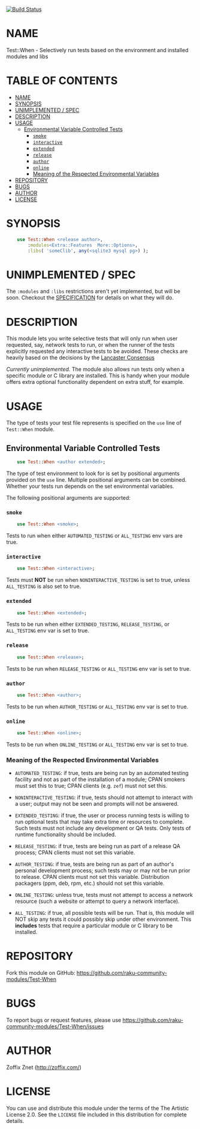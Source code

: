 [![Build Status](https://travis-ci.org/zoffixznet/perl6-Test-When.svg)](https://travis-ci.org/zoffixznet/perl6-Test-When)

# NAME

Test::When - Selectively run tests based on the environment and installed modules and libs

# TABLE OF CONTENTS
- [NAME](#name)
- [SYNOPSIS](#synopsis)
- [UNIMPLEMENTED / SPEC](#unimplemented--spec)
- [DESCRIPTION](#description)
- [USAGE](#usage)
    - [Environmental Variable Controlled Tests](#environmental-variable-controlled-tests)
        - [`smoke`](#smoke)
        - [`interactive`](#interactive)
        - [`extended`](#extended)
        - [`release`](#release)
        - [`author`](#author)
        - [`online`](#online)
        - [Meaning of the Respected Environmental Variables](#meaning-of-the-respected-environmental-variables)
- [REPOSITORY](#repository)
- [BUGS](#bugs)
- [AUTHOR](#author-1)
- [LICENSE](#license)

# SYNOPSIS

```raku
    use Test::When <release author>,
        :modules<Extra::Features  More::Options>,
        :libs( 'someClib', any(<sqlite3 mysql pg>) );
```

# UNIMPLEMENTED / SPEC

The `:modules` and `:libs` restrictions aren't yet implemented, but will
be soon. Checkout the [SPECIFICATION](SPECIFICATION.md) for details on what
they will do.

# DESCRIPTION

This module lets you write selective tests that will only run when user requested, say, network tests to run, or when the runner of the tests
explicitly requested any interactive tests to be avoided. These checks are
heavily based on the decisions by the [Lancaster Consensus](https://github.com/Perl-Toolchain-Gang/toolchain-site/blob/master/lancaster-consensus.md#environment-variables-for-testing-contexts)

*Currently unimplemented.* The module also allows run tests only when a
specific module or C library are installed. This is handy when your
module offers extra optional functionality dependent on extra stuff, for
example.

# USAGE

The type of tests your test file represents is specified on the `use` line
of `Test::When` module.

## Environmental Variable Controlled Tests

```raku
    use Test::When <author extended>;
```

The type of test environment to look for is set by positional arguments
provided on the `use` line. Multiple positional arguments can be
combined. Whether your tests run depends on the set
environmental variables.

The following positional arguments are supported:

### `smoke`

```raku
    use Test::When <smoke>;
```

Tests to run when either `AUTOMATED_TESTING` or `ALL_TESTING` env vars are true.

### `interactive`

```raku
    use Test::When <interactive>;
```

Tests must **NOT** be run when `NONINTERACTIVE_TESTING` is set to true,
unless `ALL_TESTING` is also set to true.

### `extended`

```raku
    use Test::When <extended>;
```

Tests to be run when either `EXTENDED_TESTING`, `RELEASE_TESTING`,
or `ALL_TESTING` env var is set to true.

### `release`

```raku
    use Test::When <release>;
```

Tests to be run when `RELEASE_TESTING` or `ALL_TESTING` env var is set to true.

### `author`

```raku
    use Test::When <author>;
```

Tests to be run when `AUTHOR_TESTING` or `ALL_TESTING` env var is set to true.

### `online`

```raku
    use Test::When <online>;
```

Tests to be run when `ONLINE_TESTING` or `ALL_TESTING` env var is set to true.

### Meaning of the Respected Environmental Variables

* `AUTOMATED_TESTING`: if true, tests are being run by an automated testing facility and not as part of the installation of a module; CPAN smokers must set this to true; CPAN clients (e.g. `zef`) must not set this.

* `NONINTERACTIVE_TESTING`: if true, tests should not attempt to interact with a user; output may not be seen and prompts will not be answered.

* `EXTENDED_TESTING`: if true, the user or process running tests is willing to run optional tests that may take extra time or resources to complete. Such tests must not include any development or QA tests. Only tests of runtime functionality should be included.

* `RELEASE_TESTING`: if true, tests are being run as part of a release QA process; CPAN clients must not set this variable.

* `AUTHOR_TESTING`: if true, tests are being run as part of an author's personal development process; such tests may or may not be run prior to release. CPAN clients must not set this variable. Distribution packagers (ppm, deb, rpm, etc.) should not set this variable.

* `ONLINE_TESTING`: unless true, tests must not attempt to access a network
    resource (such a website or attempt to query a network interface).

* `ALL_TESTING`: if true, all possible tests will be run. That is, this
module will NOT skip any tests it could possibly skip under other
environment. This **includes** tests that require a particular module
or C library to be installed.

# REPOSITORY

Fork this module on GitHub:
https://github.com/raku-community-modules/Test-When

# BUGS

To report bugs or request features, please use
https://github.com/raku-community-modules/Test-When/issues

# AUTHOR

Zoffix Znet (http://zoffix.com/)

# LICENSE

You can use and distribute this module under the terms of the
The Artistic License 2.0. See the `LICENSE` file included in this
distribution for complete details.
